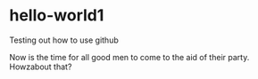 # hello-world1
Testing out how to use github

Now is the time for all good men to come to the aid of their party.
Howzabout that?

